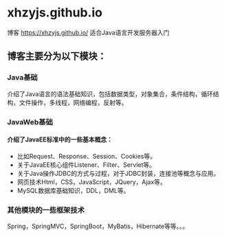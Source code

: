 # xhzyjs.github.io
博客 
https://xhzyjs.github.io/
适合Java语言开发服务器入门

## 博客主要分为以下模块：

### Java基础
介绍了Java语言的语法基础知识，包括数据类型，对象集合，条件结构，循环结构，文件操作，多线程，网络编程，反射等。

### JavaWeb基础
#### 介绍了JavaEE标准中的一些基本概念：
* 比如Request、Response、Session、Cookies等。
* 关于JavaEE核心组件Listener、Filter、Servlet等。
* 关于Java操作JDBC的方式与过程，对于JDBC封装，连接池等概念与应用。
* 网页技术Html，CSS，JavaScript，JQuery，Ajax等。
* MySQL数据库基础知识，DDL，DML等。

### 其他模块的一些框架技术
Spring，SpringMVC，SpringBoot，MyBatis，Hibernate等等。。。
